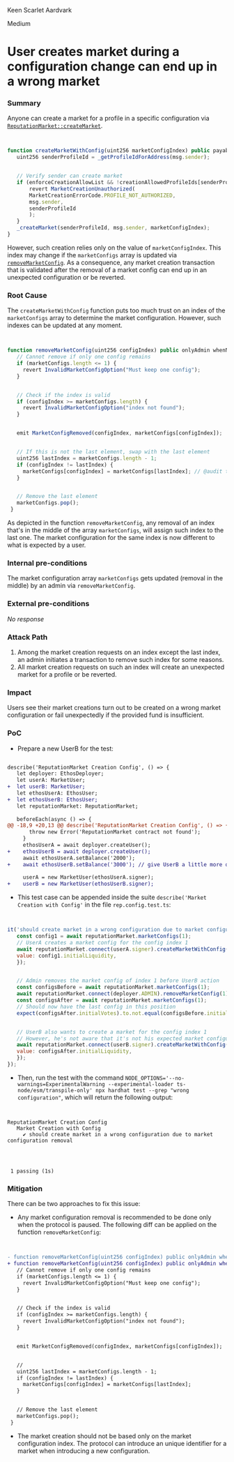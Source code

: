 Keen Scarlet Aardvark

Medium

# User creates market during a configuration change can end up in a wrong market

### Summary

Anyone can create a market for a profile in a specific configuration via [`ReputationMarket::createMarket`](https://github.com/sherlock-audit/2024-11-ethos-network-ii/blob/main/ethos/packages/contracts/contracts/ReputationMarket.sol#L281).


```javascript


function createMarketWithConfig(uint256 marketConfigIndex) public payable whenNotPaused {
   uint256 senderProfileId = _getProfileIdForAddress(msg.sender);


   // Verify sender can create market
   if (enforceCreationAllowList && !creationAllowedProfileIds[senderProfileId]) {
       revert MarketCreationUnauthorized(
       MarketCreationErrorCode.PROFILE_NOT_AUTHORIZED,
       msg.sender,
       senderProfileId
       );
   }
   _createMarket(senderProfileId, msg.sender, marketConfigIndex);
}


```
However, such creation relies only on the value of `marketConfigIndex`. This index may change if the `marketConfigs` array is updated via [`removeMarketConfig`](https://github.com/sherlock-audit/2024-11-ethos-network-ii/blob/main/ethos/packages/contracts/contracts/ReputationMarket.sol#L389). As a consequence, any market creation transaction that is validated after the removal of a market config can end up in an unexpected configuration or be reverted.

### Root Cause

The `createMarketWithConfig` function puts too much trust on an index of the `marketConfigs` array to determine the market configuration. However, such indexes can be updated at any moment.


```javascript


function removeMarketConfig(uint256 configIndex) public onlyAdmin whenNotPaused {
   // Cannot remove if only one config remains
   if (marketConfigs.length <= 1) {
     revert InvalidMarketConfigOption("Must keep one config");
   }


   // Check if the index is valid
   if (configIndex >= marketConfigs.length) {
     revert InvalidMarketConfigOption("index not found");
   }


   emit MarketConfigRemoved(configIndex, marketConfigs[configIndex]);


   // If this is not the last element, swap with the last element
   uint256 lastIndex = marketConfigs.length - 1;
   if (configIndex != lastIndex) {
     marketConfigs[configIndex] = marketConfigs[lastIndex]; // @audit the configIndex is now the last index
   }


   // Remove the last element
   marketConfigs.pop();
 }


```


As depicted in the function `removeMarketConfig`, any removal of an index that's in the middle of the array `marketConfigs`, will assign such index to the last one. The market configuration for the same index is now different to what is expected by a user.

### Internal pre-conditions

The market configuration array `marketConfigs` gets updated (removal in the middle) by an admin via `removeMarketConfig`.

### External pre-conditions

_No response_

### Attack Path

1. Among the market creation requests on an index except the last index, an admin initiates a transaction to remove such index for some reasons. 
2. All market creation requests on such an index will create an unexpected market for a profile or be reverted.

### Impact

Users see their market creations turn out to be created on a wrong market configuration or fail unexpectedly if the provided fund is insufficient.

### PoC

- Prepare a new UserB for the test:

```diff

describe('ReputationMarket Creation Config', () => {
   let deployer: EthosDeployer;
   let userA: MarketUser;
+  let userB: MarketUser;
   let ethosUserA: EthosUser;
+  let ethosUserB: EthosUser;
   let reputationMarket: ReputationMarket;
 
   beforeEach(async () => {
@@ -18,9 +20,13 @@ describe('ReputationMarket Creation Config', () => {
       throw new Error('ReputationMarket contract not found');
     }
     ethosUserA = await deployer.createUser();
+    ethosUserB = await deployer.createUser();
     await ethosUserA.setBalance('2000');
+    await ethosUserB.setBalance('3000'); // give UserB a little more of balance
 
     userA = new MarketUser(ethosUserA.signer);
+    userB = new MarketUser(ethosUserB.signer);

```

- This test case can be appended inside the suite `describe('Market Creation with Config'` in the file `rep.config.test.ts`:


```javascript


it('should create market in a wrong configuration due to market configuration removal', async () => {
   const config1 = await reputationMarket.marketConfigs(1);
   // UserA creates a market config for the config index 1
   await reputationMarket.connect(userA.signer).createMarketWithConfig(1, {
   value: config1.initialLiquidity,
   });


   // Admin removes the market config of index 1 before UserB action
   const configsBefore = await reputationMarket.marketConfigs(1);
   await reputationMarket.connect(deployer.ADMIN).removeMarketConfig(1);
   const configsAfter = await reputationMarket.marketConfigs(1);
   // Should now have the last config in this position
   expect(configsAfter.initialVotes).to.not.equal(configsBefore.initialVotes);


   // UserB also wants to create a market for the config index 1
   // However, he's not aware that it's not his expected market configuration anymore
   await reputationMarket.connect(userB.signer).createMarketWithConfig(1, {
   value: configsAfter.initialLiquidity,
   });
});


```


- Then, run the test with the command `NODE_OPTIONS='--no-warnings=ExperimentalWarning --experimental-loader ts-node/esm/transpile-only' npx hardhat test --grep "wrong configuration"`, which will return the following output:


```text


ReputationMarket Creation Config
   Market Creation with Config
     ✔ should create market in a wrong configuration due to market configuration removal




 1 passing (1s)
```


### Mitigation


There can be two approaches to fix this issue:
- Any market configuration removal is recommended to be done only when the protocol is paused.
The following diff can be applied on the function `removeMarketConfig`:


```diff


- function removeMarketConfig(uint256 configIndex) public onlyAdmin whenNotPaused {
+ function removeMarketConfig(uint256 configIndex) public onlyAdmin whenPaused {
   // Cannot remove if only one config remains
   if (marketConfigs.length <= 1) {
     revert InvalidMarketConfigOption("Must keep one config");
   }


   // Check if the index is valid
   if (configIndex >= marketConfigs.length) {
     revert InvalidMarketConfigOption("index not found");
   }


   emit MarketConfigRemoved(configIndex, marketConfigs[configIndex]);


   //
   uint256 lastIndex = marketConfigs.length - 1;
   if (configIndex != lastIndex) {
     marketConfigs[configIndex] = marketConfigs[lastIndex];
   }


   // Remove the last element
   marketConfigs.pop();
 }


```
- The market creation should not be based only on the market configuration index. The protocol can introduce an unique identifier for a market when introducing a new configuration.




